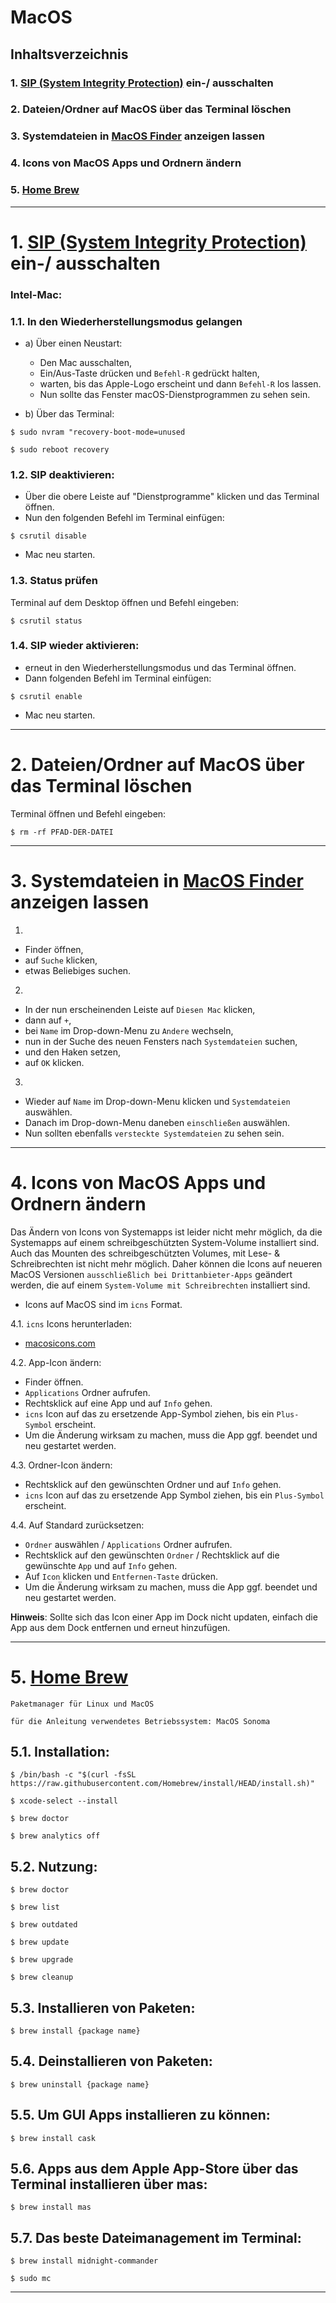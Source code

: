 # MacOS


## Inhaltsverzeichnis

### 1. [SIP (System Integrity Protection)](https://support.apple.com/de-de/102149) ein-/ ausschalten
### 2. Dateien/Ordner auf MacOS über das Terminal löschen
### 3. Systemdateien in [MacOS Finder](https://de.wikipedia.org/wiki/Finder_(Mac)) anzeigen lassen
### 4. Icons von MacOS Apps und Ordnern ändern
### 5. [Home Brew](https://brew.sh/)


----------------------------------------------


# 1. [SIP (System Integrity Protection)](https://support.apple.com/de-de/102149) ein-/ ausschalten

### Intel-Mac:


### 1.1. In den Wiederherstellungsmodus gelangen

- a) Über einen Neustart:
	- Den Mac ausschalten,
	- Ein/Aus-Taste drücken und `Befehl-R` gedrückt halten,
	- warten, bis das Apple-Logo erscheint und dann `Befehl-R` los lassen.
	- Nun sollte das Fenster macOS-Dienstprogrammen zu sehen sein.


- b) Über das Terminal:

```
$ sudo nvram "recovery-boot-mode=unused
```
```
$ sudo reboot recovery
```




### 1.2. SIP deaktivieren:

- Über die obere Leiste auf "Dienstprogramme" klicken und das Terminal öffnen.
- Nun den folgenden Befehl im Terminal einfügen:

```
$ csrutil disable
```

- Mac neu starten.




### 1.3. Status prüfen

Terminal auf dem Desktop öffnen und Befehl eingeben:

```
$ csrutil status
```



### 1.4. SIP wieder aktivieren:

- erneut in den Wiederherstellungsmodus und das Terminal öffnen.
- Dann folgenden Befehl im Terminal einfügen:

```
$ csrutil enable
```

- Mac neu starten.


---------------------------------------------------------------------------------------------


# 2. Dateien/Ordner auf MacOS über das Terminal löschen

Terminal öffnen und Befehl eingeben:

```	
$ rm -rf PFAD-DER-DATEI
```


---------------------------------------------------------------------------------------------


# 3. Systemdateien in [MacOS Finder](https://de.wikipedia.org/wiki/Finder_(Mac)) anzeigen lassen

1.
- Finder öffnen,
- auf `Suche` klicken,
- etwas Beliebiges suchen.

2.
- In der nun erscheinenden Leiste auf `Diesen Mac` klicken,
- dann auf `+`,
- bei `Name` im Drop-down-Menu zu `Andere` wechseln,
- nun in der Suche des neuen Fensters nach `Systemdateien` suchen,
- und den Haken setzen,
- auf `OK` klicken.

3.
- Wieder auf `Name` im Drop-down-Menu klicken und `Systemdateien` auswählen.
- Danach im Drop-down-Menu daneben `einschließen` auswählen.
- Nun sollten ebenfalls `versteckte Systemdateien` zu sehen sein.


---------------------------------------------------------------------------------------------


# 4. Icons von MacOS Apps und Ordnern ändern

Das Ändern von Icons von Systemapps ist leider nicht mehr möglich, da  die Systemapps auf einem schreibgeschützten System-Volume installiert sind.
Auch das Mounten des schreibgeschützten Volumes, mit Lese- & Schreibrechten ist nicht mehr möglich.
Daher können die Icons auf neueren MacOS Versionen `ausschließlich bei Drittanbieter-Apps` geändert werden, die 
auf einem `System-Volume mit Schreibrechten` installiert sind.


- Icons auf MacOS sind im `icns` Format.


4.1. `icns` Icons herunterladen:
- [macosicons.com](https://macosicons.com)



4.2. App-Icon ändern:
   - Finder öffnen.
   - `Applications` Ordner aufrufen.
   - Rechtsklick auf eine App und auf `Info` gehen.
   - `icns` Icon auf das zu ersetzende App-Symbol ziehen, bis ein `Plus-Symbol` erscheint.
   - Um die Änderung wirksam zu machen, muss die App ggf. beendet und neu gestartet werden.



4.3. Ordner-Icon ändern:
   - Rechtsklick auf den gewünschten Ordner und auf `Info` gehen.
   - `icns` Icon auf das zu ersetzende App Symbol ziehen, bis ein `Plus-Symbol` erscheint.


4.4. Auf Standard zurücksetzen:
   - `Ordner` auswählen / `Applications` Ordner aufrufen.
   - Rechtsklick auf den gewünschten `Ordner` / Rechtsklick auf die gewünschte `App` und auf `Info` gehen.
   - Auf `Icon` klicken und `Entfernen-Taste` drücken.
   - Um die Änderung wirksam zu machen, muss die App ggf. beendet und neu gestartet werden.


__Hinweis__:
Sollte sich das Icon einer App im Dock nicht updaten, einfach die App aus dem Dock entfernen und erneut hinzufügen.


---------------------------------------------------------------------------------------------


# 5. [Home Brew](https://brew.sh/)

`Paketmanager für Linux und MacOS`

`für die Anleitung verwendetes Betriebssystem: MacOS Sonoma`


## 5.1. Installation:
```
$ /bin/bash -c "$(curl -fsSL https://raw.githubusercontent.com/Homebrew/install/HEAD/install.sh)"
```
```
$ xcode-select --install
```
```
$ brew doctor
```
```
$ brew analytics off
```


## 5.2. Nutzung:
```
$ brew doctor
```
```
$ brew list
```
```
$ brew outdated
```
```
$ brew update
```
```
$ brew upgrade
```
```
$ brew cleanup
```


## 5.3. Installieren von Paketen:
```
$ brew install {package name}
```


## 5.4. Deinstallieren von Paketen:
```
$ brew uninstall {package name}
```


## 5.5. Um GUI Apps installieren zu können:
```
$ brew install cask
```


## 5.6. Apps aus dem Apple App-Store über das Terminal installieren über mas:
```
$ brew install mas
```


## 5.7. Das beste Dateimanagement im Terminal:
```
$ brew install midnight-commander
```
```
$ sudo mc
```


---------------------------------------------------------------------------------------------
